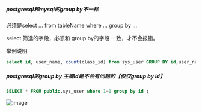 ##### postgresql和mysql的group by不一样
必须是select ... from tableName where ... group by ...

select 筛选的字段，必须和 group by的字段 一致，才不会报错。

举例说明

```sql
select id, user_name, count(class_id) from sys_user GROUP BY id,user_name,class_id;
```

##### postgresql的group by 主键id是不会有问题的【仅仅group by id】

```sql
SELECT * FROM public.sys_user where 1=1 group by id ;
```

![image](https://user-images.githubusercontent.com/97614802/183057428-c81b290a-81b2-4c19-a75a-7107bea1d2e3.png)
